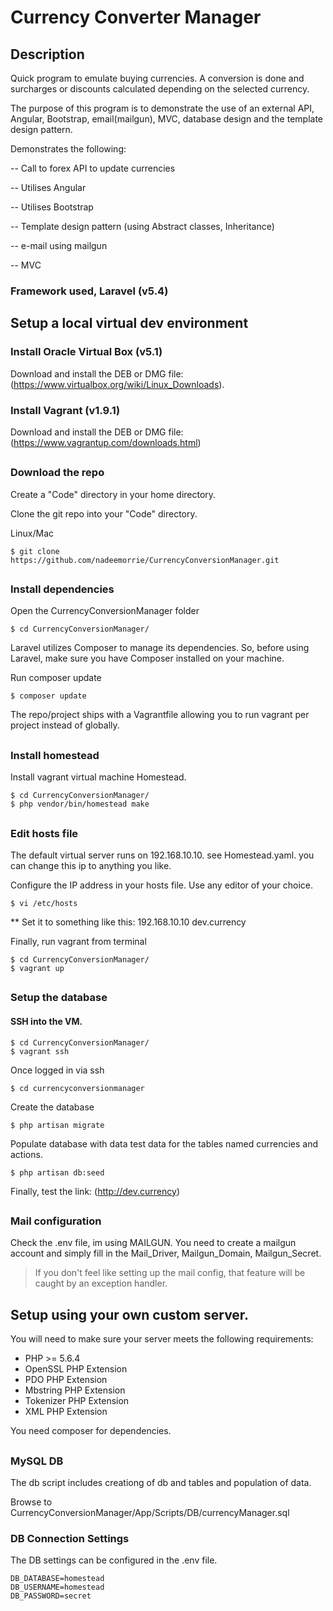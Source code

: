 # Currency Converter Manager

## Description

Quick program to emulate buying currencies. A conversion is done and surcharges or discounts calculated depending on the selected currency.


The purpose of this program is to demonstrate the use of an external API, Angular, Bootstrap, email(mailgun), MVC, database design and the template design pattern.


Demonstrates the following:

-- Call to forex API to update currencies

-- Utilises Angular

-- Utilises Bootstrap

-- Template design pattern (using Abstract classes, Inheritance)

-- e-mail using mailgun

-- MVC

### Framework used, Laravel (v5.4)

## Setup a local virtual dev environment

### Install Oracle Virtual Box (v5.1)
Download and install the DEB or DMG file: (https://www.virtualbox.org/wiki/Linux_Downloads).

### Install Vagrant (v1.9.1)
Download and install the DEB or DMG file: (https://www.vagrantup.com/downloads.html)

##

### Download the repo
Create a "Code" directory in your home directory.

Clone the git repo into your "Code" directory.

Linux/Mac
```
$ git clone https://github.com/nadeemorrie/CurrencyConversionManager.git
```
##

### Install dependencies

Open the CurrencyConversionManager folder
```
$ cd CurrencyConversionManager/
```
Laravel utilizes Composer to manage its dependencies. So, before using Laravel, make sure you have Composer installed on your machine.

Run composer update
```
$ composer update
```
The repo/project ships with a Vagrantfile allowing you to run vagrant per project instead of globally.

##

### Install homestead

Install vagrant virtual machine Homestead.
```
$ cd CurrencyConversionManager/
$ php vendor/bin/homestead make
```
##

### Edit hosts file

The default virtual server runs on 192.168.10.10. see Homestead.yaml. you can change this ip to anything you like.

Configure the IP address in your hosts file. Use any editor of your choice.
```
$ vi /etc/hosts
```
** Set it to something like this: 192.168.10.10 dev.currency

Finally, run vagrant from terminal
```
$ cd CurrencyConversionManager/
$ vagrant up
```
##

### Setup the database

#### SSH into the VM.
```
$ cd CurrencyConversionManager/
$ vagrant ssh
```
Once logged in via ssh
```
$ cd currencyconversionmanager
```
Create the database
```
$ php artisan migrate
```
Populate database with data test data for the tables named currencies and actions.
```
$ php artisan db:seed
```
Finally, test the link: (http://dev.currency)

##

### Mail configuration
Check the .env file, im using MAILGUN. You need to create a mailgun account and simply fill in the
Mail_Driver, Mailgun_Domain, Mailgun_Secret.
> If you don't feel like setting up the mail config, that feature will be caught by an exception handler.

##

## Setup using your own custom server.

You will need to make sure your server meets the following requirements:

* PHP >= 5.6.4
* OpenSSL PHP Extension
* PDO PHP Extension
* Mbstring PHP Extension
* Tokenizer PHP Extension
* XML PHP Extension

You need composer for dependencies.

##

### MySQL DB

The db script includes creationg of db and tables and population of data.

Browse to CurrencyConversionManager/App/Scripts/DB/currencyManager.sql

### DB Connection Settings
The DB settings can be configured in the .env file.

```
DB_DATABASE=homestead
DB_USERNAME=homestead
DB_PASSWORD=secret
```